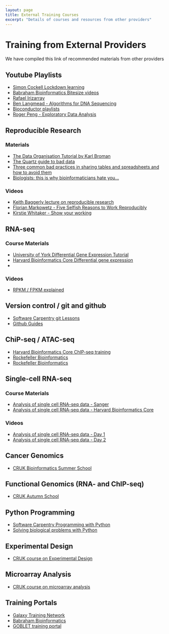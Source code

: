 ```yaml
---
layout: page
title: External Training Courses
excerpt: "Details of courses and resources from other providers"
---
```


# Training from External Providers

We have compiled this link of recommended materials from other providers


## Youtube Playlists

- [Simon Cockell Lockdown learning](https://www.youtube.com/channel/UC7aizSyonJqZI3O3U4SDTiA/videos)
- [Babraham Bioinformatics Bitesize videos](https://www.youtube.com/playlist?list=PLbiByRpDb_hP7b-I1GR4eEWCD2OqdZEg1)
- [Rafael Irizarray](https://www.youtube.com/user/RafalabChannel/videos)
- [Ben Langmead - Algorithms for DNA Sequencing](https://www.youtube.com/watch?v=hpb-mH-yjLc&list=PL2mpR0RYFQsBiCWVJSvVAO3OJ2t7DzoHA)
- [Bioconductor playlists](https://www.youtube.com/user/bioconductor/playlists)
- [Roger Peng - Exploratory Data Analysis](https://www.youtube.com/watch?v=6lOvA_y7p7w&list=PLjTlxb-wKvXPhZ7tQwlROtFjorSj9tUyZ)

## Reproducible Research

### Materials

- [The Data Organisation Tutorial by Karl Broman](http://kbroman.org/dataorg/)
- [The Quartz guide to bad data](https://github.com/Quartz/bad-data-guide/blob/master/README.md)
- [Three common bad practices in sharing tables and spreadsheets and how to avoid them](http://luisdva.github.io/pls-don't-do-this/)
- [Biologists: this is why bioinformaticians hate you…](http://www.opiniomics.org/biologists-this-is-why-bioinformaticians-hate-you/)

### Videos

- [Keith Baggerly lecture on reproducible research](https://youtu.be/7gYIs7uYbMo)
- [Florian Markowetz - Five Selfish Reasons to Work Reproducibly](https://www.youtube.com/watch?v=1Y_oIjlH-yg)
- [Kirstie Whitaker - Show your working](https://youtu.be/e-7Pfi_bGaE)

## RNA-seq

### Course Materials

- [University of York Differential Gene Expression Tutorial](https://shiny.york.ac.uk/bioltf/gene_expression_course/day1/)
- [Harvard Bioinformatics Core Differential gene expression](https://hbctraining.github.io/DGE_workshop_salmon/)
- 
### Videos

- [RPKM / FPKM explained](https://www.youtube.com/watch?v=TTUrtCY2k-w&t=543s)

## Version control / git and github

- [Software Carpentry git Lessons](http://swcarpentry.github.io/git-novice/)
- [Github Guides](https://guides.github.com/)

## ChiP-seq / ATAC-seq

- [Harvard Bioinformatics Core ChIP-seq training](https://hbctraining.github.io/Intro-to-ChIPseq/)
- [Rockefeller Bioinformatics](https://rockefelleruniversity.github.io/RU_ChIPseq/)
- [Rockefeller Bioinformatics](https://rockefelleruniversity.github.io/RU_ATACseq/)

## Single-cell RNA-seq

### Course Materials

- [Analysis of single cell RNA-seq data - Sanger](https://scrnaseq-course.cog.sanger.ac.uk/website/index.html)
- [Analysis of single cell RNA-seq data - Harvard Bioinformatics Core](https://hbctraining.github.io/scRNA-seq/)

### Videos

- [Analysis of single cell RNA-seq data - Day 1](https://youtu.be/thHgPqQpkE4)
- [Analysis of single cell RNA-seq data - Day 2](https://youtu.be/7dQ_pleDO2Y)

## Cancer Genomics

- [CRUK Bioinformatics Summer School](https://bioinformatics-core-shared-training.github.io/cruk-summer-school-2017/)

## Functional Genomics (RNA- and ChIP-seq)

- [CRUK Autumn School](https://bioinformatics-core-shared-training.github.io/cruk-autumn-school-2017/)

## Python Programming

- [Software Carpentry Programming with Python](https://swcarpentry.github.io/python-novice-inflammation/)
- [Solving biological problems with Python
](http://pycam.github.io/)

## Experimental Design

- [CRUK course on Experimental Design](http://bioinformatics-core-shared-training.github.io/experimental-design/)

## Microarray Analysis

- [CRUK course on microarray analysis](http://bioinformatics-core-shared-training.github.io/microarray-analysis/)

## Training Portals

- [Galaxy Training Network](https://galaxyproject.org/teach/gtn/)
- [Babraham Bioinformatics](https://www.bioinformatics.babraham.ac.uk/training.html)
- [GOBLET training portal](https://www.mygoblet.org/training-portal)

